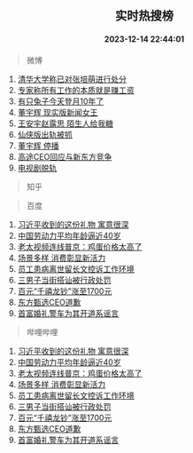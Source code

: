 <div align="center"><h2>实时热搜榜</h2><h4>2023-12-14 22:44:01</h4></div>

> 微博  

1. [清华大学称已对张培萌进行处分](https://s.weibo.com/weibo?q=%23%E6%B8%85%E5%8D%8E%E5%A4%A7%E5%AD%A6%E7%A7%B0%E5%B7%B2%E5%AF%B9%E5%BC%A0%E5%9F%B9%E8%90%8C%E8%BF%9B%E8%A1%8C%E5%A4%84%E5%88%86%23&t=31&band_rank=1&Refer=top)<br />
2. [专家称所有工作的本质就是赚工资](https://s.weibo.com/weibo?q=%23%E4%B8%93%E5%AE%B6%E7%A7%B0%E6%89%80%E6%9C%89%E5%B7%A5%E4%BD%9C%E7%9A%84%E6%9C%AC%E8%B4%A8%E5%B0%B1%E6%98%AF%E8%B5%9A%E5%B7%A5%E8%B5%84%23&t=31&band_rank=2&Refer=top)<br />
3. [有只兔子今天登月10年了](https://s.weibo.com/weibo?q=%23%E6%9C%89%E5%8F%AA%E5%85%94%E5%AD%90%E4%BB%8A%E5%A4%A9%E7%99%BB%E6%9C%8810%E5%B9%B4%E4%BA%86%23&t=31&band_rank=3&Refer=top)<br />
4. [董宇辉 现实版新闻女王](https://s.weibo.com/weibo?q=%E8%91%A3%E5%AE%87%E8%BE%89%20%E7%8E%B0%E5%AE%9E%E7%89%88%E6%96%B0%E9%97%BB%E5%A5%B3%E7%8E%8B&t=31&band_rank=4&Refer=top)<br />
5. [王安宇赵露思 陌生人给我糖](https://s.weibo.com/weibo?q=%E7%8E%8B%E5%AE%89%E5%AE%87%E8%B5%B5%E9%9C%B2%E6%80%9D%20%E9%99%8C%E7%94%9F%E4%BA%BA%E7%BB%99%E6%88%91%E7%B3%96&t=31&band_rank=5&Refer=top)<br />
6. [仙侠版出轨被抓](https://s.weibo.com/weibo?q=%E4%BB%99%E4%BE%A0%E7%89%88%E5%87%BA%E8%BD%A8%E8%A2%AB%E6%8A%93&t=31&band_rank=6&Refer=top)<br />
7. [董宇辉 停播](https://s.weibo.com/weibo?q=%E8%91%A3%E5%AE%87%E8%BE%89%20%E5%81%9C%E6%92%AD&t=31&band_rank=7&Refer=top)<br />
8. [高途CEO回应与新东方竞争](https://s.weibo.com/weibo?q=%23%E9%AB%98%E9%80%94CEO%E5%9B%9E%E5%BA%94%E4%B8%8E%E6%96%B0%E4%B8%9C%E6%96%B9%E7%AB%9E%E4%BA%89%23&t=31&band_rank=8&Refer=top)<br />
9. [电视剧脱轨](https://s.weibo.com/weibo?q=%E7%94%B5%E8%A7%86%E5%89%A7%E8%84%B1%E8%BD%A8&t=31&band_rank=9&Refer=top)<br />

> 知乎  


> 百度  

1. [习近平收到的这份礼物 寓意很深](https://www.baidu.com/s?wd=%E4%B9%A0%E8%BF%91%E5%B9%B3%E6%94%B6%E5%88%B0%E7%9A%84%E8%BF%99%E4%BB%BD%E7%A4%BC%E7%89%A9+%E5%AF%93%E6%84%8F%E5%BE%88%E6%B7%B1&sa=fyb_news&rsv_dl=fyb_news)<br />
2. [中国劳动力平均年龄逼近40岁](https://www.baidu.com/s?wd=%E4%B8%AD%E5%9B%BD%E5%8A%B3%E5%8A%A8%E5%8A%9B%E5%B9%B3%E5%9D%87%E5%B9%B4%E9%BE%84%E9%80%BC%E8%BF%9140%E5%B2%81&sa=fyb_news&rsv_dl=fyb_news)<br />
3. [老太视频连线普京：鸡蛋价格太高了](https://www.baidu.com/s?wd=%E8%80%81%E5%A4%AA%E8%A7%86%E9%A2%91%E8%BF%9E%E7%BA%BF%E6%99%AE%E4%BA%AC%EF%BC%9A%E9%B8%A1%E8%9B%8B%E4%BB%B7%E6%A0%BC%E5%A4%AA%E9%AB%98%E4%BA%86&sa=fyb_news&rsv_dl=fyb_news)<br />
4. [场景多样 消费彰显新活力](https://www.baidu.com/s?wd=%E5%9C%BA%E6%99%AF%E5%A4%9A%E6%A0%B7+%E6%B6%88%E8%B4%B9%E5%BD%B0%E6%98%BE%E6%96%B0%E6%B4%BB%E5%8A%9B&sa=fyb_news&rsv_dl=fyb_news)<br />
5. [员工患病离世留长文控诉工作环境](https://www.baidu.com/s?wd=%E5%91%98%E5%B7%A5%E6%82%A3%E7%97%85%E7%A6%BB%E4%B8%96%E7%95%99%E9%95%BF%E6%96%87%E6%8E%A7%E8%AF%89%E5%B7%A5%E4%BD%9C%E7%8E%AF%E5%A2%83&sa=fyb_news&rsv_dl=fyb_news)<br />
6. [三男子当街搭讪被行政处罚](https://www.baidu.com/s?wd=%E4%B8%89%E7%94%B7%E5%AD%90%E5%BD%93%E8%A1%97%E6%90%AD%E8%AE%AA%E8%A2%AB%E8%A1%8C%E6%94%BF%E5%A4%84%E7%BD%9A&sa=fyb_news&rsv_dl=fyb_news)<br />
7. [百元“千禧龙钞”涨至1700元](https://www.baidu.com/s?wd=%E7%99%BE%E5%85%83%E2%80%9C%E5%8D%83%E7%A6%A7%E9%BE%99%E9%92%9E%E2%80%9D%E6%B6%A8%E8%87%B31700%E5%85%83&sa=fyb_news&rsv_dl=fyb_news)<br />
8. [东方甄选CEO道歉](https://www.baidu.com/s?wd=%E4%B8%9C%E6%96%B9%E7%94%84%E9%80%89CEO%E9%81%93%E6%AD%89&sa=fyb_news&rsv_dl=fyb_news)<br />
9. [首富婚礼警车为其开道系谣言](https://www.baidu.com/s?wd=%E9%A6%96%E5%AF%8C%E5%A9%9A%E7%A4%BC%E8%AD%A6%E8%BD%A6%E4%B8%BA%E5%85%B6%E5%BC%80%E9%81%93%E7%B3%BB%E8%B0%A3%E8%A8%80&sa=fyb_news&rsv_dl=fyb_news)<br />

> 哔哩哔哩  

1. [习近平收到的这份礼物 寓意很深](https://www.baidu.com/s?wd=%E4%B9%A0%E8%BF%91%E5%B9%B3%E6%94%B6%E5%88%B0%E7%9A%84%E8%BF%99%E4%BB%BD%E7%A4%BC%E7%89%A9+%E5%AF%93%E6%84%8F%E5%BE%88%E6%B7%B1&sa=fyb_news&rsv_dl=fyb_news)<br />
2. [中国劳动力平均年龄逼近40岁](https://www.baidu.com/s?wd=%E4%B8%AD%E5%9B%BD%E5%8A%B3%E5%8A%A8%E5%8A%9B%E5%B9%B3%E5%9D%87%E5%B9%B4%E9%BE%84%E9%80%BC%E8%BF%9140%E5%B2%81&sa=fyb_news&rsv_dl=fyb_news)<br />
3. [老太视频连线普京：鸡蛋价格太高了](https://www.baidu.com/s?wd=%E8%80%81%E5%A4%AA%E8%A7%86%E9%A2%91%E8%BF%9E%E7%BA%BF%E6%99%AE%E4%BA%AC%EF%BC%9A%E9%B8%A1%E8%9B%8B%E4%BB%B7%E6%A0%BC%E5%A4%AA%E9%AB%98%E4%BA%86&sa=fyb_news&rsv_dl=fyb_news)<br />
4. [场景多样 消费彰显新活力](https://www.baidu.com/s?wd=%E5%9C%BA%E6%99%AF%E5%A4%9A%E6%A0%B7+%E6%B6%88%E8%B4%B9%E5%BD%B0%E6%98%BE%E6%96%B0%E6%B4%BB%E5%8A%9B&sa=fyb_news&rsv_dl=fyb_news)<br />
5. [员工患病离世留长文控诉工作环境](https://www.baidu.com/s?wd=%E5%91%98%E5%B7%A5%E6%82%A3%E7%97%85%E7%A6%BB%E4%B8%96%E7%95%99%E9%95%BF%E6%96%87%E6%8E%A7%E8%AF%89%E5%B7%A5%E4%BD%9C%E7%8E%AF%E5%A2%83&sa=fyb_news&rsv_dl=fyb_news)<br />
6. [三男子当街搭讪被行政处罚](https://www.baidu.com/s?wd=%E4%B8%89%E7%94%B7%E5%AD%90%E5%BD%93%E8%A1%97%E6%90%AD%E8%AE%AA%E8%A2%AB%E8%A1%8C%E6%94%BF%E5%A4%84%E7%BD%9A&sa=fyb_news&rsv_dl=fyb_news)<br />
7. [百元“千禧龙钞”涨至1700元](https://www.baidu.com/s?wd=%E7%99%BE%E5%85%83%E2%80%9C%E5%8D%83%E7%A6%A7%E9%BE%99%E9%92%9E%E2%80%9D%E6%B6%A8%E8%87%B31700%E5%85%83&sa=fyb_news&rsv_dl=fyb_news)<br />
8. [东方甄选CEO道歉](https://www.baidu.com/s?wd=%E4%B8%9C%E6%96%B9%E7%94%84%E9%80%89CEO%E9%81%93%E6%AD%89&sa=fyb_news&rsv_dl=fyb_news)<br />
9. [首富婚礼警车为其开道系谣言](https://www.baidu.com/s?wd=%E9%A6%96%E5%AF%8C%E5%A9%9A%E7%A4%BC%E8%AD%A6%E8%BD%A6%E4%B8%BA%E5%85%B6%E5%BC%80%E9%81%93%E7%B3%BB%E8%B0%A3%E8%A8%80&sa=fyb_news&rsv_dl=fyb_news)<br />
